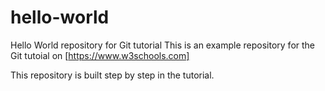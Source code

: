 # hello-world

Hello World repository for Git tutorial
This is an example repository for the Git tutoial on [https://www.w3schools.com]

This repository is built step by step in the tutorial.
